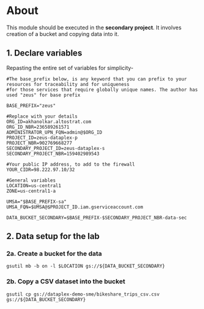 # About
This module should be executed in the **secondary project**. It involves creation of a bucket and copying data into it.


## 1. Declare variables

Repasting the entire set of variables for simplicity-
```
#The base_prefix below, is any keyword that you can prefix to your resources for traceability and for uniqueness
#for those services that require globally unique names. The author has used "zeus" for base prefix

BASE_PREFIX="zeus"  

#Replace with your details
ORG_ID=akhanolkar.altostrat.com                              
ORG_ID_NBR=236589261571
ADMINISTRATOR_UPN_FQN=admin@$ORG_ID 
PROJECT_ID=zeus-dataplex-p
PROJECT_NBR=902769668277
SECONDARY_PROJECT_ID=zeus-dataplex-s
SECONDARY_PROJECT_NBR=159402989543

#Your public IP address, to add to the firewall
YOUR_CIDR=98.222.97.10/32

#General variables
LOCATION=us-central1
ZONE=us-central1-a

UMSA="$BASE_PREFIX-sa"
UMSA_FQN=$UMSA@$PROJECT_ID.iam.gserviceaccount.com

DATA_BUCKET_SECONDARY=$BASE_PREFIX-$SECONDARY_PROJECT_NBR-data-sec
```

## 2. Data setup for the lab

### 2a. Create a bucket for the data
```
gsutil mb -b on -l $LOCATION gs://${DATA_BUCKET_SECONDARY}
```

### 2b. Copy a CSV dataset into the bucket

```
gsutil cp gs://dataplex-demo-sme/bikeshare_trips_csv.csv gs://${DATA_BUCKET_SECONDARY}

```
